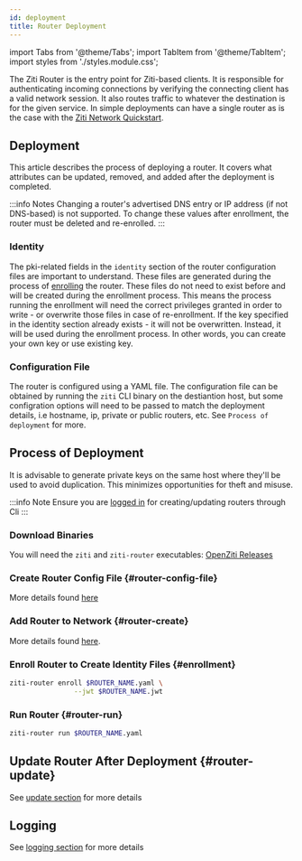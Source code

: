 ```yaml
---
id: deployment
title: Router Deployment
---
```


import Tabs from '@theme/Tabs';
import TabItem from '@theme/TabItem';
import styles from './styles.module.css';

The Ziti Router is the entry point for Ziti-based clients. It is responsible for authenticating incoming connections by
verifying the connecting client has a valid network session.  It also routes traffic to whatever the
destination is for the given service. In simple deployments can have a single router as is the case
with the [Ziti Network Quickstart](../../quickstarts/network/index.md).

## Deployment

This article describes the process of deploying a router. It covers what attributes can be updated, removed, and added after the deployment is completed.

:::info Notes
Changing a router's advertised DNS entry or IP address (if not DNS-based) is not supported. To change these values after enrollment, the router must be deleted and re-enrolled.
:::

### Identity

The pki-related fields in the `identity` section of the router configuration files are important to understand. These files are generated during the process of [enrolling](#enrollment) the router. These files do not need to exist before and will be created during the enrollment process. This means the process running the enrollment will need the correct privileges granted in order to write - or overwrite those files in case of re-enrollment. If the key specified in the identity section already exists - it will not be overwritten. Instead, it will be used during the enrollment process. In other words, you can create your own key or use existing key.

### Configuration File

The router is configured using a YAML file. The configuration file can be obtained by running the `ziti` CLI binary on the destiantion host, but some configration options will need to be passed to match the deployment details, i.e hostname, ip, private or public routers, etc. See `Process of deployment` for more.

## Process of Deployment

It is advisable to generate private keys on the same host where they'll be used to avoid duplication. This minimizes opportunities for theft and misuse.

:::info Note
Ensure you are [logged in](../04-cli-basics.md)
for creating/updating routers through Cli
:::

### Download Binaries

You will need the `ziti` and `ziti-router` executables: [OpenZiti Releases](https://github.com/openziti/ziti/releases/latest)

### Create Router Config File {#router-config-file}

More details found [here](./02-configuration.md)

### Add Router to Network {#router-create}

More details found [here](./04-cli-mgmt.md#create-router).

### Enroll Router to Create Identity Files {#enrollment}

```bash
ziti-router enroll $ROUTER_NAME.yaml \
                --jwt $ROUTER_NAME.jwt
```

### Run Router {#router-run}

```bash
ziti-router run $ROUTER_NAME.yaml
```

## Update Router After Deployment {#router-update}

See [update section](./04-cli-mgmt.md/#update-router) for more details

## Logging

See [logging section](../04-cli-basics.md) for more details
